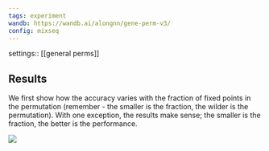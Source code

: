 ```yaml
---
tags: experiment
wandb: https://wandb.ai/alongnn/gene-perm-v3/
config: mixseq
---
```


settings:: [[general perms]]


## Results



We first show how the accuracy varies with the fraction of fixed points in the  permutation (remember - the smaller is the fraction, the wilder is the permutation). With one exception, the results make sense; the smaller is the fraction, the better is the performance.




![](https://i.imgur.com/x1kbl8h.png)
